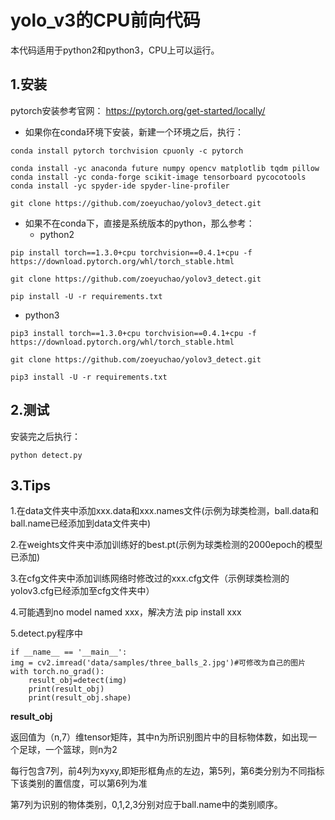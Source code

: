 # yolo_v3的**CPU**前向代码

本代码适用于python2和python3，CPU上可以运行。

## 1.安装

pytorch安装参考官网： https://pytorch.org/get-started/locally/ 

- 如果你在conda环境下安装，新建一个环境之后，执行：

```
conda install pytorch torchvision cpuonly -c pytorch

conda install -yc anaconda future numpy opencv matplotlib tqdm pillow
conda install -yc conda-forge scikit-image tensorboard pycocotools
conda install -yc spyder-ide spyder-line-profiler

git clone https://github.com/zoeyuchao/yolov3_detect.git
```

- 如果不在conda下，直接是系统版本的python，那么参考：
  - python2

```
pip install torch==1.3.0+cpu torchvision==0.4.1+cpu -f https://download.pytorch.org/whl/torch_stable.html

git clone https://github.com/zoeyuchao/yolov3_detect.git

pip install -U -r requirements.txt
```
  -   python3

```
pip3 install torch==1.3.0+cpu torchvision==0.4.1+cpu -f https://download.pytorch.org/whl/torch_stable.html

git clone https://github.com/zoeyuchao/yolov3_detect.git

pip3 install -U -r requirements.txt
```

## 2.测试

安装完之后执行：

```
python detect.py
```

## 3.Tips

1.在data文件夹中添加xxx.data和xxx.names文件(示例为球类检测，ball.data和ball.name已经添加到data文件夹中)

2.在weights文件夹中添加训练好的best.pt(示例为球类检测的2000epoch的模型已添加)

3.在cfg文件夹中添加训练网络时修改过的xxx.cfg文件（示例球类检测的yolov3.cfg已经添加至cfg文件夹中）

4.可能遇到no model named xxx，解决方法 pip install xxx

5.detect.py程序中

    if __name__ == '__main__':
    img = cv2.imread('data/samples/three_balls_2.jpg')#可修改为自己的图片
    with torch.no_grad():
     	result_obj=detect(img)
     	print(result_obj)
     	print(result_obj.shape)

**result_obj**

返回值为（n,7）维tensor矩阵，其中n为所识别图片中的目标物体数，如出现一个足球，一个篮球，则n为2

每行包含7列，前4列为xyxy,即矩形框角点的左边，第5列，第6类分别为不同指标下该类别的置信度，可以第6列为准

第7列为识别的物体类别，0,1,2,3分别对应于ball.name中的类别顺序。
